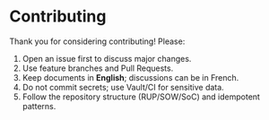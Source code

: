 # Contributing

Thank you for considering contributing! Please:

1. Open an issue first to discuss major changes.
2. Use feature branches and Pull Requests.
3. Keep documents in **English**; discussions can be in French.
4. Do not commit secrets; use Vault/CI for sensitive data.
5. Follow the repository structure (RUP/SOW/SoC) and idempotent patterns.
